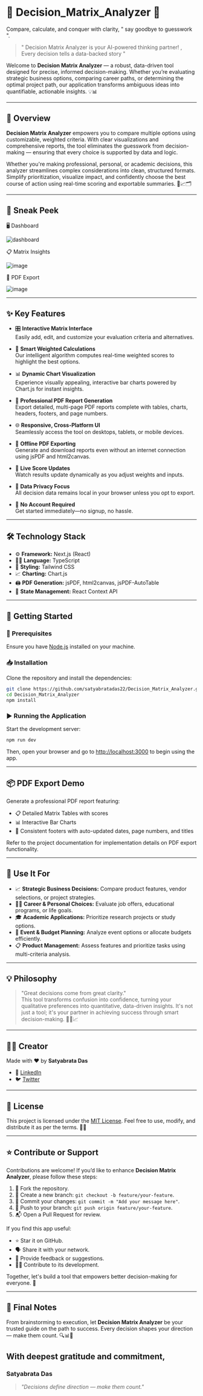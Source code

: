 # 🧠 Decision_Matrix_Analyzer 🤖

Compare, calculate, and conquer with clarity, " say goodbye to guesswork ". 

>  " Decision Matrix Analyzer is your AI-powered thinking partner! , Every decision tells a data-backed story "


Welcome to **Decision Matrix Analyzer** — a robust, data-driven tool designed for precise, informed decision-making. Whether you’re evaluating strategic business options, comparing career paths, or determining the optimal project path, our application transforms ambiguous ideas into quantifiable, actionable insights. 💡📊

---

## 🌟 Overview

**Decision Matrix Analyzer** empowers you to compare multiple options using customizable, weighted criteria. With clear visualizations and comprehensive reports, the tool eliminates the guesswork from decision-making — ensuring that every choice is supported by data and logic. 

Whether you're making professional, personal, or academic decisions, this analyzer streamlines complex considerations into clean, structured formats. Simplify prioritization, visualize impact, and confidently choose the best course of action using real-time scoring and exportable summaries.  🧭📈🗂️

---

## 📸 Sneak Peek

🖥️ Dashboard 

 ![dashboard](https://github.com/user-attachments/assets/8410ff5d-c870-4ed5-a020-4f63e92fedbd)

📋 Matrix Insights

 ![image](https://github.com/user-attachments/assets/93596c75-3b02-44a6-989e-10527f6432f6)

🧾 PDF Export

 ![image](https://github.com/user-attachments/assets/593994df-8835-4f65-9b9c-3ae91f0899fc)


---

## ✨ Key Features

- 🎛️ **Interactive Matrix Interface**  
  Easily add, edit, and customize your evaluation criteria and alternatives.

- 🤖 **Smart Weighted Calculations**  
  Our intelligent algorithm computes real-time weighted scores to highlight the best options.

- 📊 **Dynamic Chart Visualization**  
  Experience visually appealing, interactive bar charts powered by Chart.js for instant insights.

- 📄 **Professional PDF Report Generation**  
  Export detailed, multi-page PDF reports complete with tables, charts, headers, footers, and page numbers.

- 🌐 **Responsive, Cross-Platform UI**  
  Seamlessly access the tool on desktops, tablets, or mobile devices.

- 💾 **Offline PDF Exporting**  
  Generate and download reports even without an internet connection using jsPDF and html2canvas.

- 🧮 **Live Score Updates**  
  Watch results update dynamically as you adjust weights and inputs.

- 🔐 **Data Privacy Focus**  
  All decision data remains local in your browser unless you opt to export.

- 🚀 **No Account Required**  
  Get started immediately—no signup, no hassle.

---

## 🛠️ Technology Stack

- ⚙️ **Framework:** Next.js (React)
- 🧑‍💻 **Language:** TypeScript
- 🎨 **Styling:** Tailwind CSS
- 📈 **Charting:** Chart.js
- 🖨️ **PDF Generation:** jsPDF, html2canvas, jsPDF-AutoTable
- 🧠 **State Management:** React Context API

---

## 🚀 Getting Started

### 🔧 Prerequisites
Ensure you have [Node.js](https://nodejs.org/) installed on your machine.

### 📥 Installation

Clone the repository and install the dependencies:
```bash
git clone https://github.com/satyabratadas22/Decision_Matrix_Analyzer.git
cd Decision_Matrix_Analyzer
npm install
```

### ▶️ Running the Application

Start the development server:
```bash
npm run dev
```
Then, open your browser and go to [http://localhost:3000](http://localhost:3000) to begin using the app.

---

## 📦 PDF Export Demo

Generate a professional PDF report featuring:
- 📋 Detailed Matrix Tables with scores
- 📊 Interactive Bar Charts
- 📅 Consistent footers with auto-updated dates, page numbers, and titles

Refer to the project documentation for implementation details on PDF export functionality.

---

## 🧠 Use It For

- 📈 **Strategic Business Decisions:** Compare product features, vendor selections, or project strategies.
- 🧑‍💼 **Career & Personal Choices:** Evaluate job offers, educational programs, or life goals.
- 🎓 **Academic Applications:** Prioritize research projects or study options.
- 🎉 **Event & Budget Planning:** Analyze event options or allocate budgets efficiently.
- 📋 **Product Management:** Assess features and prioritize tasks using multi-criteria analysis.

---

## 💡 Philosophy

> "Great decisions come from great clarity."  
> This tool transforms confusion into confidence, turning your qualitative preferences into quantitative, data-driven insights. It's not just a tool; it's your partner in achieving success through smart decision-making. 🧭📌📈

---

## 🙋‍♂️ Creator

Made with ❤️ by **Satyabrata Das**

- 🔗 [LinkedIn](https://www.linkedin.com/in/satyabrata-das-2x/)
- 🐦 [Twitter](https://twitter.com/Princesatyax22)

---

## 📄 License

This project is licensed under the [MIT License](LICENSE). Feel free to use, modify, and distribute it as per the terms. 📜✅

---

## ⭐ Contribute or Support

Contributions are welcome! If you’d like to enhance **Decision Matrix Analyzer**, please follow these steps:

1. 🍴 Fork the repository.
2. 🌿 Create a new branch: `git checkout -b feature/your-feature`.
3. 💬 Commit your changes: `git commit -m "Add your message here"`.
4. 🚀 Push to your branch: `git push origin feature/your-feature`.
5. 📬 Open a Pull Request for review.

If you find this app useful:
- ⭐ Star it on GitHub.
- 🗣️ Share it with your network.
- 💌 Provide feedback or suggestions.
- 👩‍💻 Contribute to its development.

Together, let's build a tool that empowers better decision-making for everyone. 🙌

---

## 🏁 Final Notes

From brainstorming to execution, let **Decision Matrix Analyzer** be your trusted guide on the path to success. Every decision shapes your direction — make them count. 🔍📊🚀

## With deepest gratitude and commitment,

### **Satyabrata Das** 

> _"Decisions define direction — make them count."_

